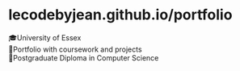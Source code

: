 # lecodebyjean.github.io/portfolio

🎓University of Essex <br>
📂Portfolio with coursework and projects <br>
📜Postgraduate Diploma in Computer Science <br>
